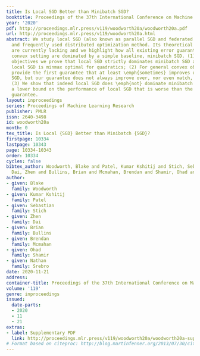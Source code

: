 ```yaml
---
title: Is Local SGD Better than Minibatch SGD?
booktitle: Proceedings of the 37th International Conference on Machine Learning
year: '2020'
pdf: http://proceedings.mlr.press/v119/woodworth20a/woodworth20a.pdf
url: http://proceedings.mlr.press/v119/woodworth20a.html
abstract: We study local SGD (also known as parallel SGD and federated SGD), a natural
  and frequently used distributed optimization method. Its theoretical foundations
  are currently lacking and we highlight how all existing error guarantees in the
  convex setting are dominated by a simple baseline, minibatch SGD. (1) For quadratic
  objectives we prove that local SGD strictly dominates minibatch SGD and that accelerated
  local SGD is minmax optimal for quadratics; (2) For general convex objectives we
  provide the first guarantee that at least \emph{sometimes} improves over minibatch
  SGD, but our guarantee does not always improve over, nor even match, minibatch SGD;
  (3) We show that indeed local SGD does \emph{not} dominate minibatch SGD by presenting
  a lower bound on the performance of local SGD that is worse than the minibatch SGD
  guarantee.
layout: inproceedings
series: Proceedings of Machine Learning Research
publisher: PMLR
issn: 2640-3498
id: woodworth20a
month: 0
tex_title: Is Local {SGD} Better than Minibatch {SGD}?
firstpage: 10334
lastpage: 10343
page: 10334-10343
order: 10334
cycles: false
bibtex_author: Woodworth, Blake and Patel, Kumar Kshitij and Stich, Sebastian and
  Dai, Zhen and Bullins, Brian and Mcmahan, Brendan and Shamir, Ohad and Srebro, Nathan
author:
- given: Blake
  family: Woodworth
- given: Kumar Kshitij
  family: Patel
- given: Sebastian
  family: Stich
- given: Zhen
  family: Dai
- given: Brian
  family: Bullins
- given: Brendan
  family: Mcmahan
- given: Ohad
  family: Shamir
- given: Nathan
  family: Srebro
date: 2020-11-21
address: 
container-title: Proceedings of the 37th International Conference on Machine Learning
volume: '119'
genre: inproceedings
issued:
  date-parts:
  - 2020
  - 11
  - 21
extras:
- label: Supplementary PDF
  link: http://proceedings.mlr.press/v119/woodworth20a/woodworth20a-supp.pdf
# Format based on citeproc: http://blog.martinfenner.org/2013/07/30/citeproc-yaml-for-bibliographies/
---
```

